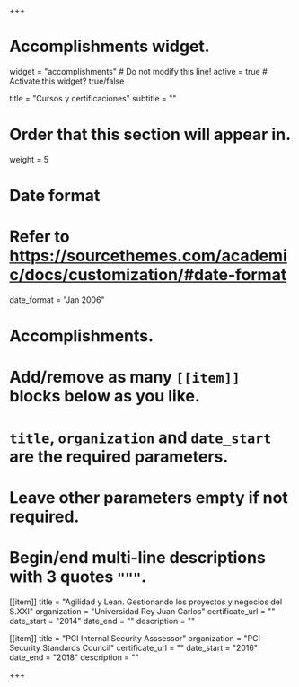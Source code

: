 +++
# Accomplishments widget.
widget = "accomplishments"  # Do not modify this line!
active = true  # Activate this widget? true/false

title = "Cursos y certificaciones"
subtitle = ""

# Order that this section will appear in.
weight = 5

# Date format
#   Refer to https://sourcethemes.com/academic/docs/customization/#date-format
date_format = "Jan 2006"

# Accomplishments.
#   Add/remove as many `[[item]]` blocks below as you like.
#   `title`, `organization` and `date_start` are the required parameters.
#   Leave other parameters empty if not required.
#   Begin/end multi-line descriptions with 3 quotes `"""`.

[[item]]
  title = "Agilidad y Lean. Gestionando los proyectos y negocios del S.XXI"
  organization = "Universidad Rey Juan Carlos"
  certificate_url = ""
  date_start = "2014"
  date_end = ""
  description = ""

[[item]]
  title = "PCI Internal Security Asssessor"
  organization = "PCI Security Standards Council"
  certificate_url = ""
  date_start = "2016"
  date_end = "2018"
  description = ""

+++
